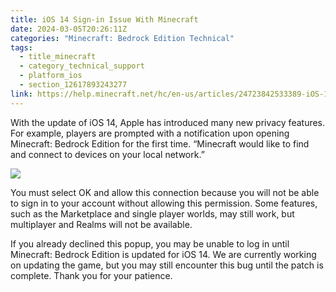```yaml
---
title: iOS 14 Sign-in Issue With Minecraft
date: 2024-03-05T20:26:11Z
categories: "Minecraft: Bedrock Edition Technical"
tags:
  - title_minecraft
  - category_technical_support
  - platform_ios
  - section_12617893243277
link: https://help.minecraft.net/hc/en-us/articles/24723842533389-iOS-14-Sign-in-Issue-With-Minecraft
---
```


With the update of iOS 14, Apple has introduced many new privacy features. For example, players are prompted with a notification upon opening Minecraft: Bedrock Edition for the first time. “Minecraft would like to find and connect to devices on your local network.”  

![](https://minecrafthelp.zendesk.com/hc/article_attachments/24723842502925)

You must select OK and allow this connection because you will not be able to sign in to your account without allowing this permission. Some features, such as the Marketplace and single player worlds, may still work, but multiplayer and Realms will not be available.  

If you already declined this popup, you may be unable to log in until Minecraft: Bedrock Edition is updated for iOS 14. We are currently working on updating the game, but you may still encounter this bug until the patch is complete. Thank you for your patience.
